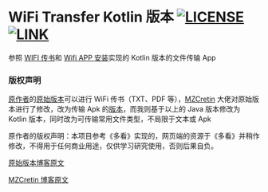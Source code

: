 # WiFi Transfer Kotlin 版本 [![LICENSE](https://img.shields.io/badge/license-Anti%20996-blue.svg)](https://github.com/996icu/996.ICU/blob/master/LICENSE_CN) [![LINK](https://img.shields.io/badge/link-996.icu-red.svg)](https://996.icu)

参照 [WIFI 传书](https://github.com/baidusoso/WifiTransfer)和 [Wifi APP 安装](https://github.com/MZCretin/WifiTransfer-master)实现的 Kotlin 版本的文件传输 App

### 版权声明
[原作者](https://github.com/baidusoso)的[原始版本](https://github.com/baidusoso/WifiTransfer)可以进行 WiFi 传书（TXT、PDF 等），[MZCretin](https://github.com/MZCretin) 大佬对原始版本进行了修改，改为传输 Apk 的[版本]((https://github.com/MZCretin/WifiTransfer-master))，而我则基于以上的 Java 版本修改为 Kotlin 版本，同时改为可传输常用文件类型，不局限于文本或 Apk

原作者的版权声明：本项目参考《多看》实现的，网页端的资源于《多看》并稍作修改，不得用于任何商业用途，仅供学习研究使用，否则后果自负。

[原始版本博客原文](https://blog.csdn.net/gorgle/article/details/52788701)

[MZCretin 博客原文](http://blog.csdn.net/u010998327/article/details/79048792)